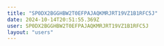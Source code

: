```yaml
---
title: "SP0DX2BGGHBW2T0EFPAJAQKMRJRT19VZ1B1RFC5J"
date: 2024-10-14T20:51:55.369Z
user: SP0DX2BGGHBW2T0EFPAJAQKMRJRT19VZ1B1RFC5J
layout: "users"
---
```

    